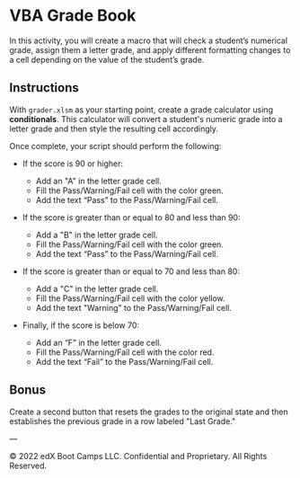 # VBA Grade Book

In this activity, you will create a macro that will check a student’s numerical grade, assign them a letter grade, and apply different formatting changes to a cell depending on the value of the student’s grade.

## Instructions

With `grader.xlsm` as your starting point, create a grade calculator using **conditionals**. This calculator will convert a student's numeric grade into a letter grade and then style the resulting cell accordingly.

Once complete, your script should perform the following:

* If the score is 90 or higher:
  * Add an "A" in the letter grade cell.
  * Fill the Pass/Warning/Fail cell with the color green.
  * Add the text “Pass” to the Pass/Warning/Fail cell.

* If the score is greater than or equal to 80 and less than 90:
  * Add a "B" in the letter grade cell.
  * Fill the Pass/Warning/Fail cell with the color green.
  * Add the text “Pass” to the Pass/Warning/Fail cell.


* If the score is greater than or equal to 70 and less than 80:
  * Add a "C" in the letter grade cell.
  * Fill the Pass/Warning/Fail cell with the color yellow.
  * Add the text "Warning" to the Pass/Warning/Fail cell.

* Finally, if the score is below 70:
  * Add an “F” in the letter grade cell.
  * Fill the Pass/Warning/Fail cell with the color red.
  * Add the text “Fail” to the Pass/Warning/Fail cell.

## Bonus

Create a second button that resets the grades to the original state and then establishes the previous grade in a row labeled "Last Grade."

—

© 2022 edX Boot Camps LLC. Confidential and Proprietary. All Rights Reserved.
